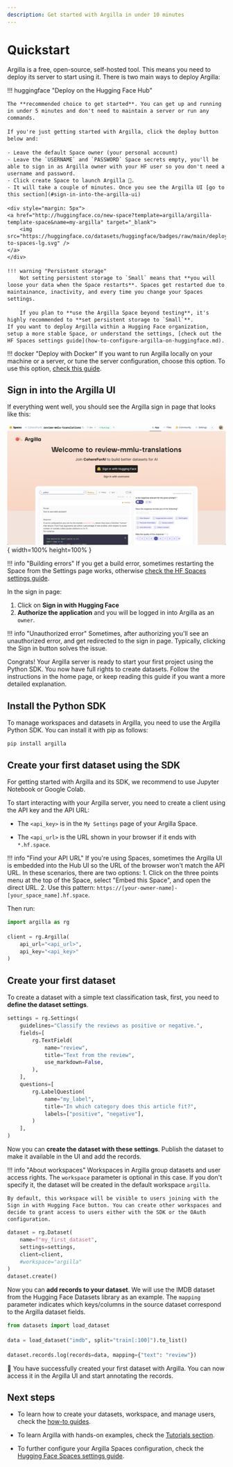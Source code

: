 ```yaml
---
description: Get started with Argilla in under 10 minutes
---
```


# Quickstart

Argilla is a free, open-source, self-hosted tool. This means you need to deploy its server to start using it. There is two main ways to deploy Argilla:

!!! huggingface "Deploy on the Hugging Face Hub"

    The **recommended choice to get started**. You can get up and running in under 5 minutes and don't need to maintain a server or run any commands.

    If you're just getting started with Argilla, click the deploy button below and:

    - Leave the default Space owner (your personal account)
    - Leave the `USERNAME` and `PASSWORD` Space secrets empty, you'll be able to sign in as Argilla owner with your HF user so you don't need a username and password.
    - Click create Space to launch Argilla 🚀.
    - It will take a couple of minutes. Once you see the Argilla UI [go to this section](#sign-in-into-the-argilla-ui)

    <div style="margin: 5px">
	<a href="http://huggingface.co/new-space?template=argilla/argilla-template-space&name=my-argilla" target="_blank">
	    <img src="https://huggingface.co/datasets/huggingface/badges/raw/main/deploy-to-spaces-lg.svg" />
	</a>
    </div>

    !!! warning "Persistent storage"
        Not setting persistent storage to `Small` means that **you will loose your data when the Space restarts**. Spaces get restarted due to maintainance, inactivity, and every time you change your Spaces settings.

        If you plan to **use the Argilla Space beyond testing**, it's highly recommended to **set persistent storage to `Small`**.
    If you want to deploy Argilla within a Hugging Face organization, setup a more stable Space, or understand the settings, [check out the HF Spaces settings guide](how-to-configure-argilla-on-huggingface.md).

!!! docker "Deploy with Docker"
     If you want to run Argilla locally on your machine or a server, or tune the server configuration, choose this option. To use this option, [check this guide](how-to-deploy-argilla-with-docker.md).

## Sign in into the Argilla UI
If everything went well, you should see the Argilla sign in page that looks like this:

![Focus view](../assets/images/getting_started/signin-hf-page.png){ width=100% height=100% }

!!! info "Building errors"
    If you get a build error, sometimes restarting the Space from the Settings page works, otherwise [check the HF Spaces settings guide](how-to-configure-argilla-on-huggingface.md).


In the sign in page:

1. Click on **Sign in with Hugging Face**
2. **Authorize the application** and you will be logged in into Argilla as an `owner`.

!!! info "Unauthorized error"
    Sometimes, after authorizing you'll see an unauthorized error, and get redirected to the sign in page. Typically, clicking the Sign in button solves the issue.

Congrats! Your Argilla server is ready to start your first project using the Python SDK. You now have full rights to create datasets. Follow the instructions in the home page, or keep reading this guide if you want a more detailed explanation.

## Install the Python SDK

To manage workspaces and datasets in Argilla, you need to use the Argilla Python SDK. You can install it with pip as follows:

```console
pip install argilla
```

## Create your first dataset using the SDK
For getting started with Argilla and its SDK, we recommend to use Jupyter Notebook or Google Colab.

To start interacting with your Argilla server, you need to create a client using the API key and the API URL:

- The `<api_key>` is in the `My Settings` page of your Argilla Space.

- The `<api_url>` is the URL shown in your browser if it ends with `*.hf.space`.

!!! info "Find your API URL"
    If you're using Spaces, sometimes the Argilla UI is embedded into the Hub UI so the URL of the browser won't match the API URL. In these scenarios, there are two options:
        1. Click on the three points menu at the top of the Space, select "Embed this Space", and open the direct URL.
        2. Use this pattern: `https://[your-owner-name]-[your_space_name].hf.space`.

Then run:

```python
import argilla as rg

client = rg.Argilla(
    api_url="<api_url>",
    api_key="<api_key>"
)
```

## Create your first dataset

To create a dataset with a simple text classification task, first, you need to **define the dataset settings**.

```python
settings = rg.Settings(
    guidelines="Classify the reviews as positive or negative.",
    fields=[
        rg.TextField(
            name="review",
            title="Text from the review",
            use_markdown=False,
        ),
    ],
    questions=[
        rg.LabelQuestion(
            name="my_label",
            title="In which category does this article fit?",
            labels=["positive", "negative"],
        )
    ],
)
```

Now you can **create the dataset with these settings**. Publish the dataset to make it available in the UI and add the records.

!!! info "About workspaces"
    Workspaces in Argilla group datasets and user access rights. The `workspace` parameter is optional in this case. If you don't specify it, the dataset will be created in the default workspace `argilla`.

    By default, this workspace will be visible to users joining with the Sign in with Hugging Face button. You can create other workspaces and decide to grant access to users either with the SDK or the OAuth configuration.

```python
dataset = rg.Dataset(
    name=f"my_first_dataset",
    settings=settings,
    client=client,
    #workspace="argilla"
)
dataset.create()
```

Now you can **add records to your dataset**. We will use the IMDB dataset from the Hugging Face Datasets library as an example. The `mapping` parameter indicates which keys/columns in the source dataset correspond to the Argilla dataset fields.

```python
from datasets import load_dataset

data = load_dataset("imdb", split="train[:100]").to_list()

dataset.records.log(records=data, mapping={"text": "review"})
```

🎉 You have successfully created your first dataset with Argilla. You can now access it in the Argilla UI and start annotating the records.

## Next steps
- To learn how to create your datasets, workspace, and manage users, check the [how-to guides](../how_to_guides/index.md).

- To learn Argilla with hands-on examples, check the [Tutorials section](../tutorials/index.md).

- To further configure your Argilla Spaces configuration, check the [Hugging Face Spaces settings guide](how-to-configure-argilla-on-huggingface.md).
